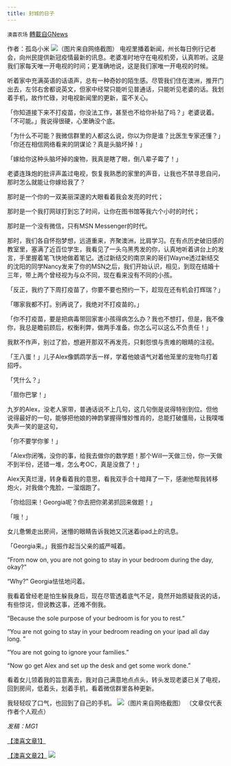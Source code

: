 ```yaml
---
title: 封城的日子
---
```

`澳喜农场` [轉載自GNews](https://gnews.org/zh-hans/1613882/)

作者：孤岛小米
![](https://assets.gnews.org/wp-content/uploads/2021/10/2432.png)（图片来自网络截图）
电视里播着新闻，州长每日例行记者会，向州民提供新冠疫情最新的讯息。老婆准时地守在电视机旁，认真聆听。这是我们家每天唯一开电视的时间；更准确地说，这是我们家唯一开电视的时候。

听着家中充满英语的话语声，总有一种奇妙的陌生感。尽管我们住在澳洲，推开门出去，左邻右舍都说英文，但家中经常只能听见普通话，只能听见老婆的话。我划着手机，故作忙碌，对电视新闻里的更新，蛮不关心。

「你知道接下来不打疫苗，你没法工作，甚至也不给你补贴了吗？」老婆说着。「不可能。」我说得很硬，心里确没个底。

「为什么不可能？我微信群里的人都这么说，你以为你是谁？比医生专家还懂？」「你还在相信网络看来的阴谋论？真是头脑坏掉！」

「嫁给你这种头脑坏掉的废物，我真是瞎了眼，倒八辈子霉了！」

老婆连珠炮的批评声盖过电视，恢复我熟悉的家里的声音，让我也不禁寻思自问，那时怎么就能让你嫁给我了？

那时是一个你的一双美丽深邃的大眼看着我会发亮的时代；

那时是一个我打网球打到忘了时间，让你在图书馆等我六个小时的时代；

那时是一个没有微信，只有MSN Messenger的时代。

那时，我们各自怀抱梦想，远道重来，齐聚澳洲，比肩学习。在有点历史破旧感的教室里，塞满了近百位学生，我看见了一头乌黑秀发的你，认真地听着讲台上的发言，手里握着笔飞快地做着笔记。透过新结交的南京来的哥们Wayne透过新结交的沈阳的同学Nancy发来了你的MSN之后，我们开始认识，相见，到现在结婚十三年，带上两个曾经视为与众不同，现在看来没有不同的小孩。

「反正，我约了下周打疫苗了，你要不要也预约一下，趁现在还有机会打辉瑞？」

「哪家我都不打。别再说了，我绝对不打疫苗的。」

「你不打疫苗，要是把病毒带回家害小孩得病怎么办？我也不想打，但是，我不像你，我总是瞻前顾后，权衡利弊，做两手准备。你怎么可以这么不负责任！」

我默不作声，别过了脸，想避开那双不再发亮，只剩怨恨与责难的眼睛的注视。

「王八蛋！」儿子Alex像鹦鹉学舌一样，学着他娘语气对着他笼里的宠物鸟打着招呼。

「凭什么？」

「扇你巴掌！」

九岁的Alex，没老人家带，普通话说不上几句，这几句倒是说得特别到位。但他说得最好的一句，能够把他娘的神韵掌握得惟妙惟肖的，总能打破僵局，让我噗嗤失声一笑的是这句，

「你不要学你爹！」

「Alex你闭嘴，没你的事，给我去做你的数学题！那个Will一天做三份，你一天做不到半份，还错一堆，怎么考OC，真是没救了！」

Alex天真烂漫，转身看着我的意思，看我双手合十暗拜了一下，感谢他帮我转移炮火，对我做个鬼脸，一溜烟跑了。

「你给回来！Georgia呢？你去把你弟弟抓回来做题！」

「哦！」

女儿惫懒走出房间，迷懵的眼睛告诉我她又沉迷着ipad上的讯息。

「Georgia来。」我振作起当父亲的威严喊着。

“From now on, you are not going to stay in your bedroom during the day, okay?”

“Why?” Georgia怯怯地问着。

我看着曾经老是怕生躲我身后，现在尽管透着底气不足，竟然开始质疑我说的话，有些惊诧，但说教这事，还难不倒我。

“Because the sole purpose of your bedroom is for you to rest.”

“You are not going to stay in your bedroom reading on your ipad all day long. ”

“You are not going to ignore your families.”

“Now go get Alex and set up the desk and get some work done.”

看着女儿领着我的旨意离去，我对自己满意地点点头，转头发现老婆已关了电视，回到房间，低着头，划着手机，看着微信群里各种更新。

我轻轻叹了口气，也回到了自己的手机。
![](https://assets.gnews.org/wp-content/uploads/2021/10/244.png)（图片来自网络截图）
（文章仅代表作者个人观点）

*发稿：MG1*

[【澳喜文章1】](https://gnews.org/zh-hans/author/aujenny/)

[【澳喜文章2】](https://gnews.org/zh-hans/author/himalaya-australia/)
![](https://assets.gnews.org/wp-content/uploads/2021/10/澳喜图标2-1.jpg)
